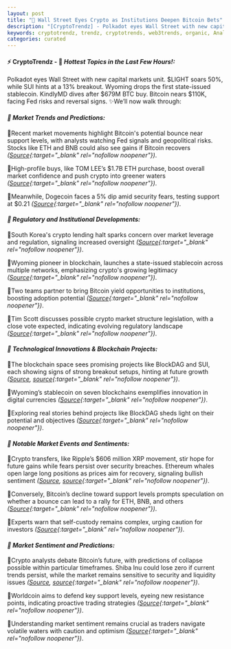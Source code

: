 ```yaml
---
layout: post
title: "🌌 Wall Street Eyes Crypto as Institutions Deepen Bitcoin Bets"
description: "[CryptoTrendz] - Polkadot eyes Wall Street with new capital markets unit. $LIGHT soars 50%, while SUI hints at a 13% breakout. Wyoming drops the first state-issued stablecoin. KindlyMD dives after $679M BTC buy. Bitcoin nears $110K, facing Fed risks and reversal signs."
keywords: cryptotrendz, trendz, cryptotrends, web3trends, organic, Analyst, Crypto, Dogecoin, Market, BTC, Bitcoin, Token, Ethereum, ETH, Stablecoin, Korea, XRP
categories: curated
---
```


#### ⚡ CryptoTrendz - 📌 *Hottest Topics in the Last Few Hours!:*

Polkadot eyes Wall Street with new capital markets unit. $LIGHT soars 50%, while SUI hints at a 13% breakout. Wyoming drops the first state-issued stablecoin. KindlyMD dives after $679M BTC buy. Bitcoin nears $110K, facing Fed risks and reversal signs. ✨We’ll now walk through:


#### *🔖  Market Trends and Predictions:*  

🔹Recent market movements highlight Bitcoin's potential bounce near support levels, with analysts watching Fed signals and geopolitical risks. Stocks like ETH and BNB could also see gains if Bitcoin recovers *([Source](https://s.avyag.com/1nna){:target="_blank" rel="nofollow noopener"})*.  

🔹High-profile buys, like TOM LEE’s $1.7B ETH purchase, boost overall market confidence and push crypto into greener waters *([Source](https://s.avyag.com/mgtk){:target="_blank" rel="nofollow noopener"})*.  

🔹Meanwhile, Dogecoin faces a 5% dip amid security fears, testing support at $0.21 *([Source](https://s.avyag.com/00ie){:target="_blank" rel="nofollow noopener"})*.  

#### *🔖  Regulatory and Institutional Developments:*  

🔹South Korea's crypto lending halt sparks concern over market leverage and regulation, signaling increased oversight *([Source](https://s.avyag.com/nykw){:target="_blank" rel="nofollow noopener"})*.  

🔹Wyoming pioneer in blockchain, launches a state-issued stablecoin across multiple networks, emphasizing crypto's growing legitimacy *([Source](https://s.avyag.com/9q0g){:target="_blank" rel="nofollow noopener"})*.  

🔹Two teams partner to bring Bitcoin yield opportunities to institutions, boosting adoption potential *([Source](https://s.avyag.com/4m3v){:target="_blank" rel="nofollow noopener"})*.  

🔹Tim Scott discusses possible crypto market structure legislation, with a close vote expected, indicating evolving regulatory landscape *([Source](https://s.avyag.com/697v){:target="_blank" rel="nofollow noopener"})*.  

#### *🔖  Technological Innovations & Blockchain Projects:*  

🔹The blockchain space sees promising projects like BlockDAG and SUI, each showing signs of strong breakout setups, hinting at future growth *([Source](https://s.avyag.com/ydws), [source](https://s.avyag.com/bdfa){:target="_blank" rel="nofollow noopener"})*.  

🔹Wyoming’s stablecoin on seven blockchains exemplifies innovation in digital currencies *([Source](https://s.avyag.com/9q0g){:target="_blank" rel="nofollow noopener"})*.  

🔹Exploring real stories behind projects like BlockDAG sheds light on their potential and objectives *([Source](https://s.avyag.com/ydws){:target="_blank" rel="nofollow noopener"})*.  

#### *🔖  Notable Market Events and Sentiments:*  

🔹Crypto transfers, like Ripple’s $606 million XRP movement, stir hope for future gains while fears persist over security breaches. Ethereum whales open large long positions as prices aim for recovery, signaling bullish sentiment *([Source](https://s.avyag.com/bmwf), [source](https://s.avyag.com/39kt){:target="_blank" rel="nofollow noopener"})*.  

🔹Conversely, Bitcoin’s decline toward support levels prompts speculation on whether a bounce can lead to a rally for ETH, BNB, and others *([Source](https://s.avyag.com/1nna){:target="_blank" rel="nofollow noopener"})*.  

🔹Experts warn that self-custody remains complex, urging caution for investors *([Source](https://s.avyag.com/198v){:target="_blank" rel="nofollow noopener"})*.  

#### *🔖  Market Sentiment and Predictions:*  

🔹Crypto analysts debate Bitcoin’s future, with predictions of collapse possible within particular timeframes. Shiba Inu could lose zero if current trends persist, while the market remains sensitive to security and liquidity issues *([Source](https://s.avyag.com/abrv), [source](https://s.avyag.com/b6u2){:target="_blank" rel="nofollow noopener"})*.  

🔹Worldcoin aims to defend key support levels, eyeing new resistance points, indicating proactive trading strategies *([Source](https://s.avyag.com/m140){:target="_blank" rel="nofollow noopener"})*.  

🔹Understanding market sentiment remains crucial as traders navigate volatile waters with caution and optimism *([Source](https://s.avyag.com/fsad){:target="_blank" rel="nofollow noopener"})*.